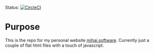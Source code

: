 Status: [![CircleCI](https://circleci.com/gh/MihaiOnSoftware/personal-resume/tree/master.svg?style=svg)](https://circleci.com/gh/MihaiOnSoftware/personal-resume/tree/master)

# Purpose

This is the repo for my personal website [mihai.software](https://mihai.software). Currently just a couple of flat html files with a touch of javascript.
